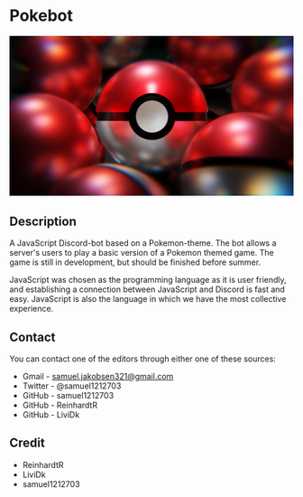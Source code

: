 # Pokebot
![alt text](PokeballsRender2.png)

## Description
A JavaScript Discord-bot based on a Pokemon-theme. The bot allows a server's users to play a basic version of a Pokemon themed game. The game is still in development, but should be finished before summer. 

JavaScript was chosen as the programming language as it is user friendly, and establishing a connection between JavaScript and Discord is fast and easy. JavaScript is also the language in which we have the most collective experience.

## Contact
You can contact one of the editors through either one of these sources:
* Gmail - samuel.jakobsen321@gmail.com
* Twitter - @samuel1212703
* GitHub - samuel1212703
* GitHub - ReinhardtR
* GitHub - LiviDk

## Credit
* ReinhardtR
* LiviDk
* samuel1212703
